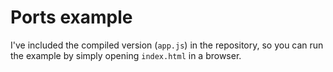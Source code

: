 # Ports example

I've included the compiled version (`app.js`) in the repository, so you can run the example by simply opening `index.html` in a browser.
